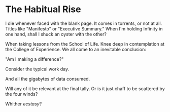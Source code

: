 The Habitual Rise
=================

I die whenever faced with the blank page.
It comes in torrents, or not at all.
Titles like "Manifesto" or "Executive
Summary." When I'm holding Infinity in
one hand, shall I shuck an oyster with
the other?

When taking lessons from the School of
Life. Knee deep in contemplation at
the College of Experience. We all come
to an inevitable conclusion:

"Am I making a difference?"

Consider the typical work day.

And all the gigabytes of data consumed.

Will any of it be relevant at the 
final tally. Or is it just chaff to be
scattered by the four winds?

Whither _ecstasy_?
